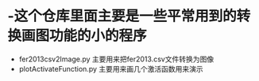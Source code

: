 # -这个仓库里面主要是一些平常用到的转换画图功能的小的程序
- fer2013csv2Image.py 主要用来把fer2013.csv文件转换为图像
- plotActivateFunction.py 主要用来画几个激活函数用来演示

